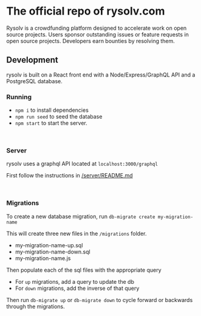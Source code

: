 # The official repo of rysolv.com

Rysolv is a crowdfunding platform designed to accelerate work on open source projects. Users sponsor outstanding issues or feature requests in open source projects. Developers earn bounties by resolving them.

## Development

rysolv is built on a React front end with a Node/Express/GraphQL API and a PostgreSQL database.

### Running

- `npm i` to install dependencies
- `npm run seed` to seed the database
- `npm start` to start the server.

<br>

### Server

rysolv uses a graphql API located at `localhost:3000/graphql`

First follow the instructions in [/server/README.md](/server/README.md)

<br>

### Migrations

To create a new database migration, run `db-migrate create my-migration-name`

This will create three new files in the `/migrations` folder.

- my-migration-name-up.sql
- my-migration-name-down.sql
- my-migration-name.js

Then populate each of the sql files with the appropriate query

- For `up` migrations, add a query to update the db
- For `down` migrations, add the inverse of that query

Then run `db-migrate up` or `db-migrate down` to cycle forward or backwards through the migrations.
